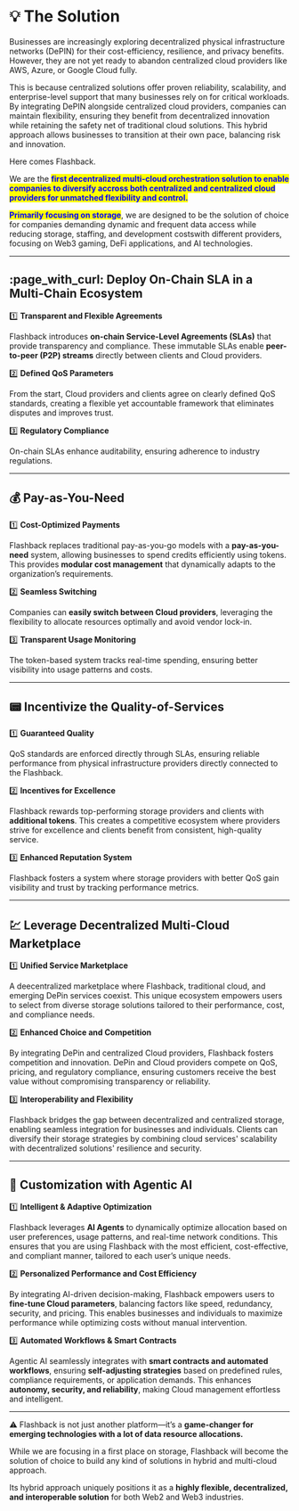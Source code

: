 # 💡 The Solution

Businesses are increasingly exploring decentralized physical infrastructure networks (DePIN) for their cost-efficiency, resilience, and privacy benefits. However, they are not yet ready to abandon centralized cloud providers like AWS, Azure, or Google Cloud fully.&#x20;

This is because centralized solutions offer proven reliability, scalability, and enterprise-level support that many businesses rely on for critical workloads. By integrating DePIN alongside centralized cloud providers, companies can maintain flexibility, ensuring they benefit from decentralized innovation while retaining the safety net of traditional cloud solutions. This hybrid approach allows businesses to transition at their own pace, balancing risk and innovation.

Here comes Flashback.&#x20;

We are the <mark style="color:blue;">**first decentralized multi-cloud orchestration solution to enable companies to diversify accross both centralized and centralized cloud providers for unmatched flexibility and control.**</mark>

<mark style="color:blue;">**Primarily focusing on storage**</mark>, we are designed to be the solution of choice for companies demanding dynamic and frequent data access while reducing storage, staffing, and development costswith different providers, focusing on Web3 gaming, DeFi applications, and AI technologies.

***

## :page\_with\_curl: **Deploy On-Chain SLA in a Multi-Chain Ecosystem**

:one: **Transparent and Flexible Agreements**

Flashback introduces **on-chain Service-Level Agreements (SLAs)** that provide transparency and compliance. These immutable SLAs enable **peer-to-peer (P2P) streams** directly between clients and Cloud providers.

:two: **Defined QoS Parameters**

From the start, Cloud providers and clients agree on clearly defined QoS standards, creating a flexible yet accountable framework that eliminates disputes and improves trust.

:three: **Regulatory Compliance**

On-chain SLAs enhance auditability, ensuring adherence to industry regulations.

***

## :moneybag: **Pay-as-You-Need**

:one: **Cost-Optimized Payments**

Flashback replaces traditional pay-as-you-go models with a **pay-as-you-need** system, allowing businesses to spend credits efficiently using tokens. This provides **modular cost management** that dynamically adapts to the organization’s requirements.

:two: **Seamless Switching**

Companies can **easily switch between Cloud providers**, leveraging the flexibility to allocate resources optimally and avoid vendor lock-in.

:three: **Transparent Usage Monitoring**

The token-based system tracks real-time spending, ensuring better visibility into usage patterns and costs.

***

## :pager: **Incentivize the Quality-of-Services**

:one: **Guaranteed Quality**

QoS standards are enforced directly through SLAs, ensuring reliable performance from physical infrastructure providers directly connected to the Flashback.

:two: **Incentives for Excellence**

Flashback rewards top-performing storage providers and clients with **additional tokens**. This creates a competitive ecosystem where providers strive for excellence and clients benefit from consistent, high-quality service.

:three: **Enhanced Reputation System**

Flashback fosters a system where storage providers with better QoS gain visibility and trust by tracking performance metrics.

***

## :chart: **Leverage Decentralized Multi-Cloud** Marketplace

:one: **Unified Service Marketplace**

A deecentralized marketplace where Flashback, traditional cloud, and emerging DePin services coexist. This unique ecosystem empowers users to select from diverse storage solutions tailored to their performance, cost, and compliance needs.

:two: **Enhanced Choice and Competition**

By integrating DePin and centralized Cloud providers, Flashback fosters competition and innovation. DePin and Cloud providers compete on QoS, pricing, and regulatory compliance, ensuring customers receive the best value without compromising transparency or reliability.

:three: **Interoperability and Flexibility**

Flashback bridges the gap between decentralized and centralized storage, enabling seamless integration for businesses and individuals. Clients can diversify their storage strategies by combining cloud services' scalability with decentralized solutions' resilience and security.

***

## :robot: **Customization with Agentic AI**

:one: **Intelligent & Adaptive Optimization**

Flashback leverages **AI Agents** to dynamically optimize allocation based on user preferences, usage patterns, and real-time network conditions. This ensures that you are using Flashback with the most efficient, cost-effective, and compliant manner, tailored to each user’s unique needs.

:two:  **Personalized Performance and Cost Efficiency**

By integrating AI-driven decision-making, Flashback empowers users to **fine-tune Cloud parameters**, balancing factors like speed, redundancy, security, and pricing. This enables businesses and individuals to maximize performance while optimizing costs without manual intervention.

:three: **Automated Workflows & Smart Contracts**

Agentic AI seamlessly integrates with **smart contracts and automated workflows**, ensuring **self-adjusting strategies** based on predefined rules, compliance requirements, or application demands. This enhances **autonomy, security, and reliability**, making Cloud management effortless and intelligent.

***

:warning: Flashback is not just another platform—it’s a **game-changer for emerging technologies with a lot of data resource allocations.**&#x20;

While we are focusing in a first place on storage, Flashback will become the solution of choice to build any kind of solutions in hybrid and multi-cloud approach.

Its hybrid approach uniquely positions it as a **highly flexible, decentralized, and interoperable solution** for both Web2 and Web3 industries.
